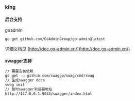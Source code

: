 ### king

#### 后台支持

goadmin
```bash
go get github.com/GoAdminGroup/go-admin@latest 
```
详细文档见 [http://doc.go-admin.cn/](http://doc.go-admin.cn/)

#### swagger支持

```bash
// 需要安装依赖
go get -u github.com/swaggo/swag/cmd/swag
// 生成swagger docs
swag init
// 暂时swagger浏览器地址
http://127.0.0.1:9033/swagger/index.html
```